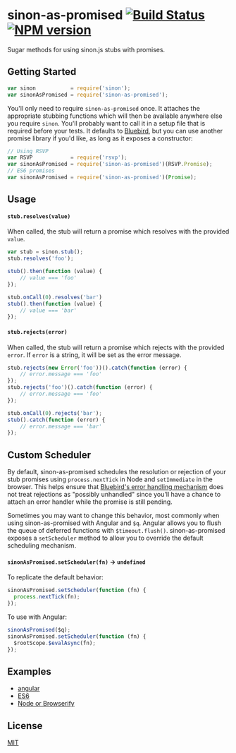 sinon-as-promised [![Build Status](https://travis-ci.org/bendrucker/sinon-as-promised.svg?branch=master)](https://travis-ci.org/bendrucker/sinon-as-promised) [![NPM version](https://badge.fury.io/js/sinon-as-promised.svg)](http://badge.fury.io/js/sinon-as-promised)
=================

Sugar methods for using sinon.js stubs with promises.

## Getting Started
```js
var sinon           = require('sinon');
var sinonAsPromised = require('sinon-as-promised');
```

You'll only need to require `sinon-as-promised` once. It attaches the appropriate stubbing functions which will then be available anywhere else you require `sinon`. You'll probably want to call it in a setup file that is required before your tests. It defaults to [Bluebird](https://github.com/petkaantonov/bluebird), but you can use another promise library if you'd like, as long as it exposes a constructor:

```js
// Using RSVP
var RSVP            = require('rsvp');
var sinonAsPromised = require('sinon-as-promised')(RSVP.Promise);
// ES6 promises
var sinonAsPromised = require('sinon-as-promised')(Promise);
```

## Usage

#### `stub.resolves(value)`
When called, the stub will return a promise which resolves with the provided `value`.

```js
var stub = sinon.stub();
stub.resolves('foo');

stub().then(function (value) {
    // value === 'foo'
});

stub.onCall(0).resolves('bar')
stub().then(function (value) {
    // value === 'bar'
});
```

#### `stub.rejects(error)`
When called, the stub will return a promise which rejects with the provided `error`. If `error` is a string, it will be set as the error message.

```js
stub.rejects(new Error('foo'))().catch(function (error) {
    // error.message === 'foo'
});
stub.rejects('foo')().catch(function (error) {
    // error.message === 'foo'
});

stub.onCall(0).rejects('bar');
stub().catch(function (error) {
    // error.message === 'bar'
});
```

## Custom Scheduler

By default, sinon-as-promised schedules the resolution or rejection of your stub promises using `process.nextTick` in Node and `setImmediate` in the browser. This helps ensure that [Bluebird's error handling mechanism](https://github.com/petkaantonov/bluebird/blob/master/API.md#error-management-configuration) does not treat rejections as "possibly unhandled" since you'll have a chance to attach an error handler while the promise is still pending.

Sometimes you may want to change this behavior, most commonly when using sinon-as-promised with Angular and `$q`. Angular allows you to flush the queue of deferred functions with `$timeout.flush()`. sinon-as-promised exposes a `setScheduler` method to allow you to override the default scheduling mechanism. 

#### `sinonAsPromised.setScheduler(fn)` -> `undefined`

To replicate the default behavior:

```js
sinonAsPromised.setScheduler(function (fn) {
  process.nextTick(fn);
});
```

To use with Angular:

```js
sinonAsPromised($q);
sinonAsPromised.setScheduler(function (fn) {
  $rootScope.$evalAsync(fn);
});
```

## Examples

* [angular](https://github.com/bendrucker/sinon-as-promised/tree/master/examples/angular)
* [ES6](https://github.com/bendrucker/sinon-as-promised/tree/master/examples/es6)
* [Node or Browserify](https://github.com/bendrucker/sinon-as-promised/tree/master/examples/node-browserify)

## License
[MIT](LICENSE)
